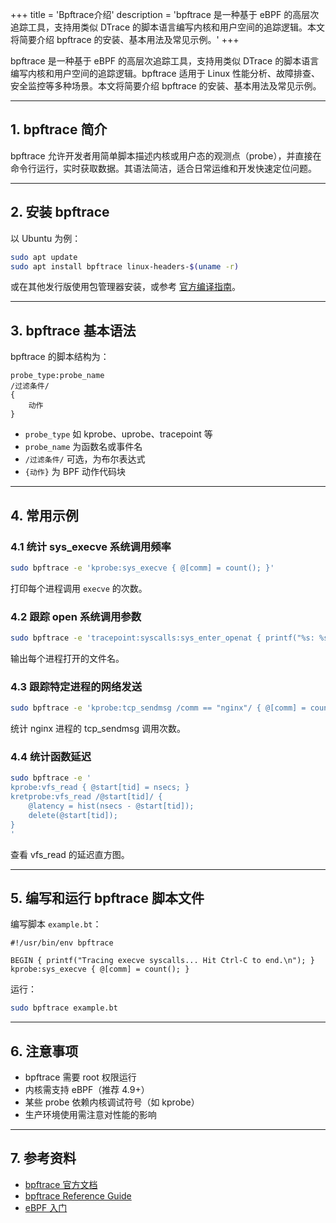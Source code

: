 +++
title = 'Bpftrace介绍'
description = 'bpftrace 是一种基于 eBPF 的高层次追踪工具，支持用类似 DTrace 的脚本语言编写内核和用户空间的追踪逻辑。本文将简要介绍 bpftrace 的安装、基本用法及常见示例。'
+++

bpftrace 是一种基于 eBPF 的高层次追踪工具，支持用类似 DTrace 的脚本语言编写内核和用户空间的追踪逻辑。bpftrace 适用于 Linux 性能分析、故障排查、安全监控等多种场景。本文将简要介绍 bpftrace 的安装、基本用法及常见示例。

---

## 1. bpftrace 简介

bpftrace 允许开发者用简单脚本描述内核或用户态的观测点（probe），并直接在命令行运行，实时获取数据。其语法简洁，适合日常运维和开发快速定位问题。

---

## 2. 安装 bpftrace

以 Ubuntu 为例：

```bash
sudo apt update
sudo apt install bpftrace linux-headers-$(uname -r)
```

或在其他发行版使用包管理器安装，或参考 [官方编译指南](https://github.com/iovisor/bpftrace/blob/master/INSTALL.md)。

---

## 3. bpftrace 基本语法

bpftrace 的脚本结构为：

```bpftrace
probe_type:probe_name
/过滤条件/
{
    动作
}
```

- `probe_type` 如 kprobe、uprobe、tracepoint 等
- `probe_name` 为函数名或事件名
- `/过滤条件/` 可选，为布尔表达式
- `{动作}` 为 BPF 动作代码块

---

## 4. 常用示例

### 4.1 统计 sys_execve 系统调用频率

```bash
sudo bpftrace -e 'kprobe:sys_execve { @[comm] = count(); }'
```

打印每个进程调用 `execve` 的次数。

### 4.2 跟踪 open 系统调用参数

```bash
sudo bpftrace -e 'tracepoint:syscalls:sys_enter_openat { printf("%s: %s\n", comm, str(args->filename)); }'
```

输出每个进程打开的文件名。

### 4.3 跟踪特定进程的网络发送

```bash
sudo bpftrace -e 'kprobe:tcp_sendmsg /comm == "nginx"/ { @[comm] = count(); }'
```

统计 nginx 进程的 tcp_sendmsg 调用次数。

### 4.4 统计函数延迟

```bash
sudo bpftrace -e '
kprobe:vfs_read { @start[tid] = nsecs; }
kretprobe:vfs_read /@start[tid]/ {
    @latency = hist(nsecs - @start[tid]);
    delete(@start[tid]);
}
'
```

查看 vfs_read 的延迟直方图。

---

## 5. 编写和运行 bpftrace 脚本文件

编写脚本 `example.bt`：

```bpftrace
#!/usr/bin/env bpftrace

BEGIN { printf("Tracing execve syscalls... Hit Ctrl-C to end.\n"); }
kprobe:sys_execve { @[comm] = count(); }
```

运行：

```bash
sudo bpftrace example.bt
```

---

## 6. 注意事项

- bpftrace 需要 root 权限运行
- 内核需支持 eBPF（推荐 4.9+）
- 某些 probe 依赖内核调试符号（如 kprobe）
- 生产环境使用需注意对性能的影响

---

## 7. 参考资料

- [bpftrace 官方文档](https://github.com/iovisor/bpftrace)
- [bpftrace Reference Guide](https://github.com/iovisor/bpftrace/blob/master/docs/reference_guide.md)
- [eBPF 入门](https://ebpf.io/)
